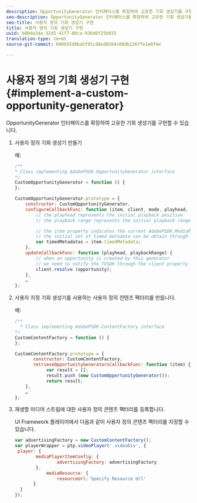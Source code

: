 ```yaml
---
description: OpportunityGenerator 인터페이스를 확장하여 고유한 기회 생성기를 구현할 수 있습니다.
seo-description: OpportunityGenerator 인터페이스를 확장하여 고유한 기회 생성기를 구현할 수 있습니다.
seo-title: 사용자 정의 기회 생성기 구현
title: 사용자 정의 기회 생성기 구현
uuid: b80da2da-32d5-41f7-86ca-936d6f25b015
translation-type: tm+mt
source-git-commit: 040655d8ba5f91c98ed0584c08db226ffe1e0f4e

---
```



# 사용자 정의 기회 생성기 구현{#implement-a-custom-opportunity-generator}

OpportunityGenerator 인터페이스를 확장하여 고유한 기회 생성기를 구현할 수 있습니다.

1. 사용자 정의 기회 생성기 만들기

   예:

   ```js
   /** 
   * Class implementing AdobePSDK.OpportunityGenerator interface 
   */ 
   CustomOpportunityGenerator = function () { 
   }; 
   
   CustomOpportunityGenerator.prototype = { 
       constructor: CustomOpportunityGenerator, 
       configureCallbackFunc: function (item, client, mode, playhead, playbackRange) {  
           // the playhead represents the initial playback position 
           // the playback range represents the initial playback range 
   
           // the item property indicates the current AdobePSDK.MediaPlayerItem associated with this generator 
           // the initial set of timed metadata can be obtain through the item property 
           var timedMetadatas = item.timedMetadata; 
       }, 
       updateCallbackFunc: function (playhead, playbackRange) { 
           // when an opportunity is created by this generator 
           // we need to notify the TVSDK through the client property 
           client.resolve (opportunity); 
       }, 
       … 
   }; 
   ```

1. 사용자 지정 기회 생성기를 사용하는 사용자 정의 컨텐츠 팩터리를 만듭니다.

   예:

   ```js
   /** 
     * Class implementing AdobePSDK.ContentFactory interface 
   */ 
   CustomContentFactory = function () { 
   }; 
   
   CustomContentFactory.prototype = { 
          constructor: CustomContentFactory, 
          retrieveOpportunityGeneratorsCallbackFunc: function (item) { 
               var result = []; 
               result.push (new CustomOpportunityGenerator()); 
               return result; 
       }, 
       … 
   }; 
   ```

1. 재생할 미디어 스트림에 대한 사용자 정의 콘텐츠 팩터리를 등록합니다.

   UI Framework 플레이어에서 다음과 같이 사용자 정의 콘텐츠 팩터리를 지정할 수 있습니다.

   ```js
   var advertisingFactory = new CustomContentFactory(); 
   var playerWrapper = ptp.videoPlayer('.videoDiv', { 
    player: { 
           mediaPlayerItemConfig: { 
                   advertisingFactory: advertisingFactory 
           }, 
               mediaResource: { 
                   resourceUrl:'Specify Resource Url' 
          } 
     } 
   }); 
   ```


